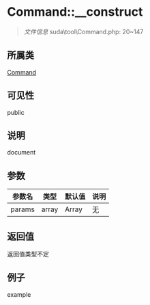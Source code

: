 # Command::__construct

> *文件信息* suda\tool\Command.php: 20~147
## 所属类 

[Command](../Command.md)

## 可见性

  public  
## 说明

document

## 参数

| 参数名 | 类型 | 默认值 | 说明 |
|--------|-----|-------|-------|
| params |  array | Array | 无 |

## 返回值
返回值类型不定

## 例子

example
